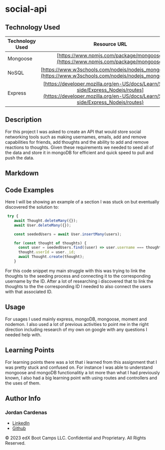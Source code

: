 # social-api

## Technology Used 

| Technology Used         | Resource URL           | 
| ------------- |:-------------:| 
| Mongoose   | [https://www.npmjs.com/package/mongoose](https://www.npmjs.com/package/mongoose)  
|  NoSQL     | [https://www.w3schools.com/nodejs/nodejs_mongodb.asp](https://www.w3schools.com/nodejs/nodejs_mongodb.asp) 
| Express    | [https://developer.mozilla.org/en-US/docs/Learn/Server-side/Express_Nodejs/routes](https://developer.mozilla.org/en-US/docs/Learn/Server-side/Express_Nodejs/routes) 


## Description 

For this project I was asked to create an API that would store social networking tools such as making usernames, emails, add and remove capabilities for friends, add thoughts and the ability to add and remove reactions to thoughts. Given these requirements we needed to seed all of the data and store it in mongoDB for efficient and quick speed to pull and push the data.

## Markdown





## Code Examples

Here I will be showing an example of a section I was stuck on but eventually discovered the solution to:


```js
 try {
    await Thought.deleteMany({});
    await User.deleteMany({});

    const seededUsers = await User.insertMany(users);

    for (const thought of thoughts) {
      const user = seededUsers.find((user) => user.username === thought.username);
      thought.userId = user._id;
      await Thought.create(thought);
    }
```

For this code snippet my main struggle with this was trying to link the thoughts to the seeding process and connecting it to the corresponding username by the ID. After a lot of researching i discovered that to link the thoughts to the the corresponding ID I needed to also connect the users with that associated ID.

## Usage 

For usages I used mainly express, mongoDB, mongoose, moment and nodemon. I also used a lot of previous activities to point me in the right direction including research of my own on google with any questions I needed help with.


## Learning Points 

For learning points there was a lot that i learned from this assignment that I was pretty stuck and confused on. For instance I was able to understand mongoose and mongoDB functionalitiy a lot more than what I had previously known, I also had a big learning point with using routes and controllers and the uses of them.

## Author Info

### Jordan Cardenas 
* [LinkedIn](https://www.linkedin.com/in/jordan-cardenas-87a58520b/)
* [Github](https://github.com/408broncos)

© 2023 edX Boot Camps LLC. Confidential and Proprietary. All Rights Reserved.

